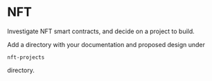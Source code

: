 # NFT

Investigate NFT smart contracts, and decide on a project to build.

Add a directory with your documentation and proposed design under

    nft-projects

directory.
